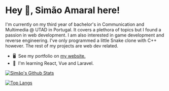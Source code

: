 Hey 👋, Simão Amaral here!
=============================
I'm currently on my third year of bachelor's in Communication and Multimedia @ UTAD in Portugal. It covers a plethora of topics but I found a passion in web development. I am also interested in game development and reverse engineering. I've only programmed a little Snake clone with C++ however. The rest of my projects are web dev related.
* 🖥️  See my portfolio on [my website.](http://elcascavel.me/)
* 🧠  I'm learning React, Vue and Laravel.

[![Simão's Github Stats](https://github-readme-stats.vercel.app/api?username=elcascavel&count_private=true&show_icons=true&theme=dark&hide_rank=false)](https://github.com/anuraghazra/github-readme-stats)

[![Top Langs](https://github-readme-stats.vercel.app/api/top-langs/?username=elcascavel&theme=dark&layout=compact)](https://github.com/anuraghazra/github-readme-stats)
